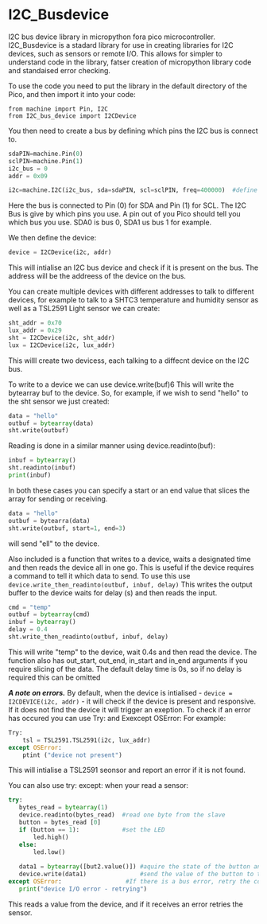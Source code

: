# I2C_Busdevice
I2C bus device library in micropython fora pico microcontroller.
I2C_Busdevice is a stadard library for use in creating libraries for I2C devices, such as sensors or remote I/O.
This allows for simpler to understand code in the library, fatser creation of micropython library code and
standaised error checking.

To use the code you need to put the library in the default directory of the Pico, and then import it into your code:

```micropython
from machine import Pin, I2C
from I2C_bus_device import I2CDevice
```

You then need to create a bus by defining which pins the I2C bus is connect to.

```python
sdaPIN=machine.Pin(0)
sclPIN=machine.Pin(1)
i2c_bus = 0
addr = 0x09

i2c=machine.I2C(i2c_bus, sda=sdaPIN, scl=sclPIN, freq=400000)  #define the i2c bus
```

Here the bus is connected to Pin (0) for SDA and Pin (1) for SCL.
The I2C Bus is give by which pins you use. A pin out of you Pico should tell you which bus you use. SDA0 is bus 0, SDA1 us bus 1 for example.

We then define the device:
```python
device = I2CDevice(i2c, addr)
```

This will intialise an I2C bus device and check if it is present on the bus.
The address will be the addreess of the device on the bus.

You can create multiple devices with different addresses to talk to different devices, for example to talk to a SHTC3 temperature
and humidity sensor as well as a TSL2591 Light sensor we can create:

```python
sht_addr = 0x70
lux_addr = 0x29
sht = I2CDevice(i2c, sht_addr)
lux = I2CDevice(i2c, lux_addr)
```

This willl create two devicess, each talking to a diffecnt device on the I2C bus.

To write to a device we can use device.write(buf)6
This will write the bytearray buf to the device.
So, for example, if we wish to send "hello" to the sht sensor we just created:

```python
data = "hello"
outbuf = bytearray(data)
sht.write(outbuf)
```

Reading is done in a similar manner using device.readinto(buf):

```python
inbuf = bytearray()
sht.readinto(inbuf)
print(inbuf)
```

In both these cases you can specify a start or an end value that slices the array for sending or receiving.
```python
data = "hello"
outbuf = bytearra(data)
sht.write(outbuf, start=1, end=3)
```
will send "ell" to the device.

Also included is a function that writes to a device, waits a designated time and then reads the device all in one go.
This is useful if the device requires a command to tell it which data to send.
To use this use `device.write_then_readinto(outbuf, inbuf, delay)`
This writes the output buffer to the device waits for delay (s) and then reads the input.

```python
cmd = "temp"
outbuf = bytearray(cmd)
inbuf = bytearray()
delay = 0.4
sht.write_then_readinto(outbuf, inbuf, delay)
```

This will write "temp" to the device, wait 0.4s and then read the device.
The function also has out_start, out_end, in_start and in_end arguments if you require slicing of the data.
The default delay time is 0s, so if no delay is required this can be omitted


***A note on errors.***
By default, when the device is intialised - `device = I2CDEVICE(i2c, addr)` - it will check if the device is present and responsive. If it does not find the device it will trigger an exeption.
To check if an error has occured you can use Try: and Exexcept OSError:
For example:
```python
Try:
    tsl = TSL2591.TSL2591(i2c, lux_addr)
except OSError:
    ptint ("device not present")
```
 This will intialise a TSL2591 seonsor and report an error if it is not found.

 You can also use try: except: when your read a sensor:
 ```python
 try:
    bytes_read = bytearray(1)
    device.readinto(bytes_read)  #read one byte from the slave
    button = bytes_read [0]        
    if (button == 1):            #set the LED
        led.high()
    else:
        led.low()
    
    data1 = bytearray([but2.value()]) #aquire the state of the button and create a bytearray with this in it.
    device.write(data1)               #send the value of the button to the slave
except OSError:                  #If there is a bus error, retry the connection
    print("device I/O error - retrying")
 ```
This reads a value from the device, and if it receives an error retries the sensor.         